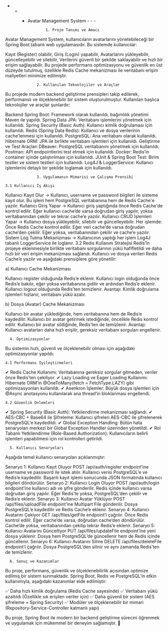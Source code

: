- - - Avatar Management System - - -

                  1. Proje Tanımı ve Amacı

Avatar Management System, kullanıcıların avatarlarını yönetebileceği bir Spring Boot tabanlı web uygulamasıdır. Bu sistemde kullanıcılar:

Kayıt (Register) olabilir,
Giriş (Login) yapabilir,
Avatarlarını yükleyebilir, güncelleyebilir ve silebilir,
Verilerini güvenli bir şekilde saklayabilir ve hızlı bir erişim sağlayabilir.
Bu projede performans optimizasyonu ve güvenlik en üst düzeyde tutulmuş, özellikle Redis Cache mekanizması ile veritabanı erişim maliyetleri minimize edilmiştir.

                  2. Kullanılan Teknolojiler ve Araçlar

Bu projede modern backend geliştirme prensipleri takip edilerek, performanslı ve ölçeklenebilir bir sistem oluşturulmuştur. Kullanılan başlıca teknolojiler ve araçlar şunlardır:

Backend
Spring Boot: Framework olarak kullanıldı, bağımlılık yönetimi Maven ile yapıldı.
Spring Data JPA: Veritabanı işlemlerini yönetmek için kullanıldı.
Spring Security (Basic Auth): Kullanıcı kimlik doğrulaması için kullanıldı.
Redis (Spring Data Redis): Kullanıcı ve dosya verilerinin cache’lenmesi için kullanıldı.
PostgreSQL: Ana veritabanı olarak kullanıldı.
Hibernate ORM: JPA ile birlikte veritabanı işlemleri için kullanıldı.
Geliştirme ve Test Araçları
DBeaver: PostgreSQL veritabanını yönetmek için kullanıldı.
Postman: API endpointlerini test etmek için kullanıldı.
Docker: Redis’in container içinde çalıştırılması için kullanıldı.
JUnit & Spring Boot Test: Birim testler ve sistem testleri için kullanıldı.
Log4J & LoggerService: Kullanıcı işlemlerini detaylı bir şekilde loglamak için kullanıldı.
      
                  3. Uygulamanın Mimarisi ve Çalışma Prensibi

    3.1 Kullanıcı İş Akışı
Kullanıcı Kayıt Olur → Kullanıcı, username ve password bilgileri ile sisteme kayıt olur. Bu işlem hem PostgreSQL veritabanına hem de Redis Cache'e yazılır.
Kullanıcı Giriş Yapar → Kullanıcı giriş yaptığında önce Redis Cache'de kontrol edilir. Eğer kullanıcı cache’de varsa doğrudan giriş yapılır, yoksa veritabanından çekilir ve tekrar cache’e yazılır.
Kullanıcı CRUD İşlemleri Yapar → Kullanıcı dosya yükleyebilir, silebilir ve güncelleyebilir. Her işlemde:
Önce Redis Cache kontrol edilir.
Eğer veri cache’de varsa doğrudan cache’den çekilir.
Eğer yoksa, veritabanından çekilir ve cache’e yazılır.
Sistem Log Tutma Mekanizması → Kullanıcının yaptığı her işlem Log4J tabanlı LoggerService ile loglanır.
3.2 Redis Kullanım Stratejisi
Redis’in projeye eklenmesiyle birlikte veritabanı sorgularının yükü hafifletildi ve daha hızlı bir veri erişim mekanizması sağlandı. Kullanıcı ve dosya verileri Redis Cache’e yazılır ve aşağıdaki prensiplere göre yönetilir:

  a) Kullanıcı Cache Mekanizması

Kullanıcı register olduğunda Redis’e eklenir.
Kullanıcı login olduğunda önce Redis’e bakılır, eğer yoksa veritabanına gidilir ve ardından Redis’e eklenir.
Kullanıcı logout olduğunda Redis’ten temizlenir.
Avantajı: Kimlik doğrulama işlemleri hızlanır, veritabanı yükü azalır.
  
  b) Dosya (Avatar) Cache Mekanizması

Kullanıcı bir avatar yüklediğinde, hem veritabanına hem de Redis’e kaydedilir.
Kullanıcı bir avatar getirmek istediğinde, öncelikle Redis kontrol edilir.
Kullanıcı bir avatar sildiğinde, Redis’ten de temizlenir.
Avantajı: Kullanıcı avatarları daha hızlı erişilir, gereksiz veritabanı sorguları engellenir.

      4. Optimizasyonlar

Bu sistemin hızlı, güvenli ve ölçeklenebilir olması için aşağıdaki optimizasyonlar yapıldı:

    4.1 Performans İyileştirmeleri
✔ Redis Cache Kullanımı: Veritabanına gereksiz sorgular gitmeden, veriler önce Redis’ten çekiliyor.
✔ Lazy Loading ve Eager Loading Kullanımı: Hibernate ORM’in @OneToMany(fetch = FetchType.LAZY) gibi optimizasyonları kullanıldı.
✔ Asenkron İşlemler: Büyük dosya işlemleri için @Async anotasyonu kullanılarak ana thread’in bloklanması engellendi.

    4.2 Güvenlik Önlemleri
✔ Spring Security (Basic Auth): Yetkilendirme mekanizması sağlandı.
✔ AES-CBC + Base64 ile Şifreleme: Kullanıcı şifreleri AES-CBC ile şifrelenerek PostgreSQL'e kaydedildi.
✔ Global Exception Handling: Bütün hata senaryoları merkezi bir Global Exception Handler üzerinden yönetildi.
✔ Rol Tabanlı Yetkilendirme (Role-Based Authorization): Kullanıcıların belirli işlemleri yapabilmesi için rol kontrolleri getirildi.

      5. Kullanıcı Senaryoları

Aşağıda temel kullanıcı senaryoları açıklanmıştır:

Senaryo 1: Kullanıcı Kayıt Oluyor
POST /api/auth/register endpoint’ine username ve password ile istek atılır.
Kullanıcı verisi PostgreSQL’e ve Redis’e kaydedilir.
Başarılı kayıt işlemi sonucunda JSON formatında kullanıcı bilgileri döndürülür.
Senaryo 2: Kullanıcı Login Oluyor
POST /api/auth/login endpoint’ine kullanıcı adı ve şifre gönderilir.
Redis içinde kullanıcı varsa doğrudan giriş yapılır.
Eğer Redis’te yoksa, PostgreSQL’den çekilir ve Redis’e eklenir.
Senaryo 3: Kullanıcı Avatar Yüklüyor
POST /api/files/uploadFile endpoint’ine Multipart File gönderilir.
Dosya PostgreSQL’e kaydedilir ve Redis Cache’e eklenir.
Senaryo 4: Kullanıcı Avatarını Çekiyor
GET /api/files/getFile endpoint’i çağrılır.
Önce Redis kontrol edilir. Eğer cache’de varsa, doğrudan cache’den döndürülür.
Cache’de yoksa, veritabanından çekilip tekrar Redis’e eklenir.
Senaryo 5: Kullanıcı Avatarını Güncelliyor
PUT /api/files/updateFile endpoint’ine yeni dosya yüklenir.
Dosya hem PostgreSQL’de güncellenir hem de Redis içinde güncellenir.
Senaryo 6: Kullanıcı Avatarını Silme
DELETE /api/files/deleteFile endpoint’i çağrılır.
Dosya PostgreSQL’den silinir ve aynı zamanda Redis’ten de temizlenir.

      6. Sonuç ve Kazanımlar

Bu proje, performans, güvenlik ve ölçeklenebilirlik açısından optimize edilmiş bir sistem sunmaktadır. Spring Boot, Redis ve PostgreSQL’in etkin kullanımıyla, aşağıdaki kazanımlar elde edilmiştir:

✅ Daha hızlı kimlik doğrulama (Redis Cache sayesinde)
✅ Veritabanı yükü azaltıldı (Özellikle sık erişilen veriler için)
✅ Daha güvenli bir sistem (AES şifreleme + Spring Security)
✅ Modüler ve ölçeklenebilir bir mimari (Repository-Service-Controller katmanlı yapı)

Bu proje, Spring Boot ile modern bir backend geliştirme sürecini öğrenmek ve uygulamak için mükemmel bir deneyim sağlamıştır. 🚀
